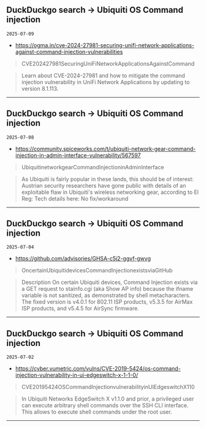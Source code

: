 ## DuckDuckgo search -> Ubiquiti OS Command injection
`2025-07-09`

* https://ogma.in/cve-2024-27981-securing-unifi-network-applications-against-command-injection-vulnerabilities

<blockquote>
 CVE202427981SecuringUniFiNetworkApplicationsAgainstCommand
</blockquote>
<blockquote>
Learn about CVE-2024-27981 and how to mitigate the command injection vulnerability in UniFi Network Applications by updating to version 8.1.113.
</blockquote>

---

## DuckDuckgo search -> Ubiquiti OS Command injection
`2025-07-08`

* https://community.spiceworks.com/t/ubiquiti-network-gear-command-injection-in-admin-interface-vulnerability/567597

<blockquote>
 UbiquitinetworkgearCommandInjectioninAdminInterface
</blockquote>
<blockquote>
As Ubiquiti is fairly popular in these lands, this should be of interest: Austrian security researchers have gone public with details of an exploitable flaw in Ubiquiti's wireless networking gear, according to El Reg: Tech details here: No fix/workaround
</blockquote>

---

## DuckDuckgo search -> Ubiquiti OS Command injection
`2025-07-04`

* https://github.com/advisories/GHSA-c5j2-ggvf-gwvg

<blockquote>
 OncertainUbiquitidevicesCommandInjectionexistsviaGitHub
</blockquote>
<blockquote>
Description On certain Ubiquiti devices, Command Injection exists via a GET request to stainfo.cgi (aka Show AP info) because the ifname variable is not sanitized, as demonstrated by shell metacharacters. The fixed version is v4.0.1 for 802.11 ISP products, v5.3.5 for AirMax ISP products, and v5.4.5 for AirSync firmware.
</blockquote>

---

## DuckDuckgo search -> Ubiquiti OS Command injection
`2025-07-02`

* https://cyber.vumetric.com/vulns/CVE-2019-5424/os-command-injection-vulnerability-in-ui-edgeswitch-x-1-1-0/

<blockquote>
 CVE20195424OSCommandInjectionvulnerabilityinUIEdgeswitchX110
</blockquote>
<blockquote>
In Ubiquiti Networks EdgeSwitch X v1.1.0 and prior, a privileged user can execute arbitrary shell commands over the SSH CLI interface. This allows to execute shell commands under the root user.
</blockquote>

---

